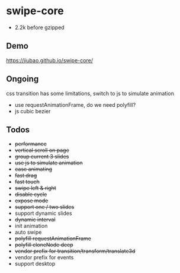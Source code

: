 # swipe-core
* 2.2k before gzipped

## Demo
https://jiubao.github.io/swipe-core/

## Ongoing
css transition has some limitations, switch to js to simulate animation

* use requestAnimationFrame, do we need polyfill?
* js cubic bezier

## Todos
* ~~performance~~
* ~~vertical scroll on page~~
* ~~group current 3 slides~~
* ~~use js to simulate animation~~
* ~~ease animating~~
* ~~fast drag~~
* ~~fast touch~~
* ~~swipe left & right~~
* ~~disable cycle~~
* ~~expose mode~~
* ~~support one / two slides~~
* support dynamic slides
* ~~dynamic interval~~
* init animation
* auto swipe
* ~~polyfill requestAnimationFrame~~
* ~~polyfill cloneNode deep~~
* ~~vendor prefix for transition/transform/translate3d~~
* vendor prefix for events
* support desktop
